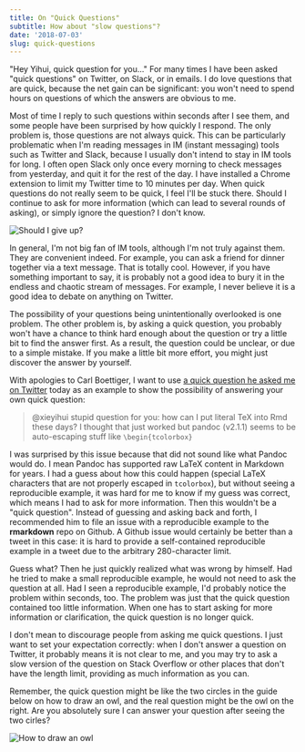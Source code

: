 ```yaml
---
title: On "Quick Questions"
subtitle: How about "slow questions"?
date: '2018-07-03'
slug: quick-questions
---
```


"Hey Yihui, quick question for you..." For many times I have been asked "quick questions" on Twitter, on Slack, or in emails. I do love questions that are quick, because the net gain can be significant: you won't need to spend hours on questions of which the answers are obvious to me.

Most of time I reply to such questions within seconds after I see them, and some people have been surprised by how quickly I respond. The only problem is, those questions are not always quick. This can be particularly problematic when I'm reading messages in IM (instant messaging) tools such as Twitter and Slack, because I usually don't intend to stay in IM tools for long. I often open Slack only once every morning to check messages from yesterday, and quit it for the rest of the day. I have installed a Chrome extension to limit my Twitter time to 10 minutes per day. When quick questions do not really seem to be quick, I feel I'll be stuck there. Should I continue to ask for more information (which can lead to several rounds of asking), or simply ignore the question? I don't know.

![Should I give up?](https://slides.yihui.name/gif/give-up.gif)

In general, I'm not big fan of IM tools, although I'm not truly against them. They are convenient indeed. For example, you can ask a friend for dinner together via a text message. That is totally cool. However, if you have something important to say, it is probably not a good idea to bury it in the endless and chaotic stream of messages. For example, I never believe it is a good idea to debate on anything on Twitter.

The possibility of your questions being unintentionally overlooked is one problem. The other problem is, by asking a quick question, you probably won't have a chance to think hard enough about the question or try a little bit to find the answer first. As a result, the question could be unclear, or due to a simple mistake. If you make a little bit more effort, you might just discover the answer by yourself.

With apologies to Carl Boettiger, I want to use [a quick question he asked me on Twitter](https://twitter.com/cboettig/status/1014210705736851457) today as an example to show the possibility of answering your own quick question:

> @xieyihui stupid question for you: how can I put literal TeX into Rmd these days? I thought that just worked but pandoc (v2.1.1) seems to be auto-escaping stuff like `\begin{tcolorbox}`

I was surprised by this issue because that did not sound like what Pandoc would do. I mean Pandoc has supported raw LaTeX content in Markdown for years. I had a guess about how this could happen (special LaTeX characters that are not properly escaped in `tcolorbox`), but without seeing a reproducible example, it was hard for me to know if my guess was correct, which means I had to ask for more information. Then this wouldn't be a "quick question". Instead of guessing and asking back and forth, I recommended him to file an issue with a reproducible example to the **rmarkdown** repo on Github. A Github issue would certainly be better than a tweet in this case: it is hard to provide a self-contained reproducible example in a tweet due to the arbitrary 280-character limit.

Guess what? Then he just quickly realized what was wrong by himself. Had he tried to make a small reproducible example, he would not need to ask the question at all. Had I seen a reproducible example, I'd probably notice the problem within seconds, too. The problem was just that the quick question contained too little information. When one has to start asking for more information or clarification, the quick question is no longer quick.

I don't mean to discourage people from asking me quick questions. I just want to set your expectation correctly: when I don't answer a question on Twitter, it probably means it is not clear to me, and you may try to ask a slow version of the question on Stack Overflow or other places that don't have the length limit, providing as much information as you can.

Remember, the quick question might be like the two circles in the guide below on how to draw an owl, and the real question might be the owl on the right. Are you absolutely sure I can answer your question after seeing the two cirles?

![How to draw an owl](https://slides.yihui.name/gif/draw-an-owl.jpg)
